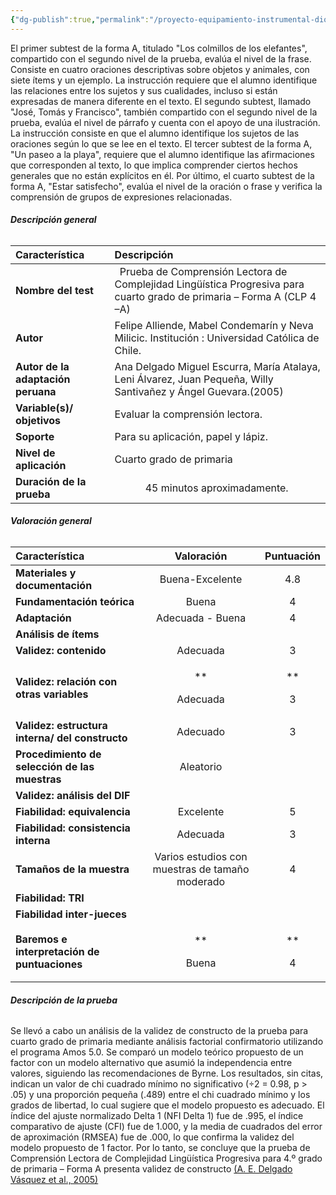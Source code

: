 ```yaml
---
{"dg-publish":true,"permalink":"/proyecto-equipamiento-instrumental-dioses/prueba-de-comprension-lectora-de-complejidad-lingueistica-progresiva-para-cuarto-grado-de-primaria-forma-a-clp-4-a/"}
---
```


El primer subtest de la forma A, titulado "Los colmillos de los elefantes", compartido con el segundo nivel de la prueba, evalúa el nivel de la frase. Consiste en cuatro oraciones descriptivas sobre objetos y animales, con siete ítems y un ejemplo. La instrucción requiere que el alumno identifique las relaciones entre los sujetos y sus cualidades, incluso si están expresadas de manera diferente en el texto.
El segundo subtest, llamado "José, Tomás y Francisco", también compartido con el segundo nivel de la prueba, evalúa el nivel de párrafo y cuenta con el apoyo de una ilustración. La instrucción consiste en que el alumno identifique los sujetos de las oraciones según lo que se lee en el texto.
El tercer subtest de la forma A, "Un paseo a la playa", requiere que el alumno identifique las afirmaciones que corresponden al texto, lo que implica comprender ciertos hechos generales que no están explícitos en él.
Por último, el cuarto subtest de la forma A, "Estar satisfecho", evalúa el nivel de la oración o frase y verifica la comprensión de grupos de expresiones relacionadas.
###### <a name="_vx9h2lg8nmv5"></a>**Descripción general**

|**Característica**|**Descripción**|
| :- | :- |
|**Nombre del test**|` `Prueba de Comprensión Lectora de Complejidad Lingüística Progresiva para cuarto grado de primaria – Forma A (CLP 4 –A)|
|**Autor**|Felipe Alliende, Mabel Condemarín y Neva Milicic. Institución : Universidad Católica de Chile. |
|**Autor de la adaptación peruana**|Ana Delgado Miguel Escurra, María Atalaya, Leni Álvarez, Juan Pequeña, Willy Santivañez y Ángel Guevara.(2005)|
|**Variable(s)/ objetivos**|Evaluar la comprensión lectora.|
|**Soporte**|Para su aplicación, papel y lápiz. |
|**Nivel de aplicación**|Cuarto grado de primaria|
|**Duración de la prueba**|`      `45 minutos aproximadamente. |
###### <a name="_783fxhb7545u"></a>**Valoración general**

| **Característica**                              |                 **Valoración**                  |   **Puntuación**   |
| :---------------------------------------------- | :---------------------------------------------: | :----------------: |
| **Materiales y documentación**                  |                 Buena-Excelente                 |        4\.8        |
| **Fundamentación teórica**                      |                      Buena                      |         4          |
| **Adaptación**                                  |                Adecuada - Buena                 |         4          |
| **Análisis de ítems**                           |                                                 |                    |
| **Validez: contenido**                          |                    Adecuada                     |         3          |
| **Validez: relación con otras variables**       |            <p>** </p><p>Adecuada</p>            | <p>** </p><p>3</p> |
| **Validez: estructura interna/ del constructo** |                    Adecuado                     |         3          |
| **Procedimiento de selección de las muestras**  |                    Aleatorio                    |                    |
| **Validez: análisis del DIF**                   |                                                 |                    |
| **Fiabilidad: equivalencia**                    |                    Excelente                    |         5          |
| **Fiabilidad: consistencia interna**            |                    Adecuada                     |         3          |
| **Tamaños de la muestra**                       | Varios estudios con muestras de tamaño moderado |         4          |
| **Fiabilidad: TRI**                             |                                                 |                    |
| **Fiabilidad inter-jueces**                     |                                                 |                    |
| **Baremos e interpretación de puntuaciones**    |             <p>** </p><p>Buena</p>              | <p>** </p><p>4</p> |
###### <a name="_fga94bmkko5j"></a>**Descripción de la prueba**
Se llevó a cabo un análisis de la validez de constructo de la prueba para cuarto grado de primaria mediante análisis factorial confirmatorio utilizando el programa Amos 5.0. Se comparó un modelo teórico propuesto de un factor con un modelo alternativo que asumió la independencia entre valores, siguiendo las recomendaciones de Byrne. Los resultados, sin citas, indican un valor de chi cuadrado mínimo no significativo (÷2 = 0.98, p > .05) y una proporción pequeña (.489) entre el chi cuadrado mínimo y los grados de libertad, lo cual sugiere que el modelo propuesto es adecuado. El índice del ajuste normalizado Delta 1 (NFI Delta 1) fue de .995, el índice comparativo de ajuste (CFI) fue de 1.000, y la media de cuadrados del error de aproximación (RMSEA) fue de .000, lo que confirma la validez del modelo propuesto de 1 factor. Por lo tanto, se concluye que la prueba de Comprensión Lectora de Complejidad Lingüística Progresiva para 4.º grado de primaria – Forma A presenta validez de constructo [(A. E. Delgado Vásquez et al., 2005)](https://www.zotero.org/google-docs/?qO79Gg)